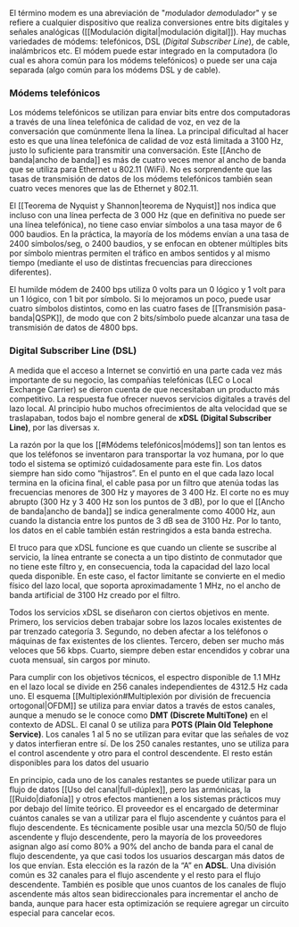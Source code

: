 El término modem es una abreviación de "*mo*dulador *dem*odulador" y se refiere a cualquier dispositivo que realiza conversiones entre bits digitales y señales analógicas ([[Modulación digital|modulación digital]]). Hay muchas variedades de módems: telefónicos, DSL (*Digital Subscriber Line*), de cable, inalámbricos etc. El módem puede estar integrado en la computadora (lo cual es ahora común para los módems telefónicos) o puede ser una caja separada (algo común para los módems DSL y de cable).

### Módems telefónicos
Los módems telefónicos se utilizan para enviar bits entre dos computadoras a través de una línea telefónica de calidad de voz, en vez de la conversación que comúnmente llena la línea. La principal dificultad al hacer esto es que una línea telefónica de calidad de voz está limitada a 3100 Hz, justo lo suficiente para transmitir una conversación. Este [[Ancho de banda|ancho de banda]] es más de cuatro veces menor al ancho de banda que se utiliza para Ethernet u 802.11 (WiFi). No es sorprendente que las tasas de transmisión de datos de los módems telefónicos también sean cuatro veces menores que las de Ethernet y 802.11.

El [[Teorema de Nyquist y Shannon|teorema de Nyquist]] nos indica que incluso con una línea perfecta de 3 000 Hz (que en definitiva no puede ser una línea telefónica), no tiene caso enviar símbolos a una tasa mayor de 6 000 baudios. En la práctica, la mayoría de los módems envían a una tasa de 2400 símbolos/seg, o 2400 baudios, y se enfocan en obtener múltiples bits por símbolo mientras permiten el tráfico en ambos sentidos y al mismo tiempo (mediante el uso de distintas frecuencias para direcciones diferentes).

El humilde módem de 2400 bps utiliza 0 volts para un 0 lógico y 1 volt para un 1 lógico, con 1 bit por símbolo. Si lo mejoramos un poco, puede usar cuatro símbolos distintos, como en las cuatro fases de [[Transmisión pasa-banda|QSPK]], de modo que con 2 bits/símbolo puede alcanzar una tasa de transmisión de datos de 4800 bps.

### Digital Subscriber Line (DSL)
A medida que el acceso a Internet se convirtió en una parte cada vez más importante de su negocio, las compañías telefónicas (LEC o Local Exchange Carrier) se dieron cuenta de que necesitaban un producto más competitivo. La respuesta fue ofrecer nuevos servicios digitales a través del lazo local. Al principio hubo muchos ofrecimientos de alta velocidad que se traslapaban, todos bajo el nombre general de **xDSL (Digital Subscriber Line)**, por las diversas x.

La razón por la que los [[#Módems telefónicos|módems]] son tan lentos es que los teléfonos se inventaron para transportar la voz humana, por lo que todo el sistema se optimizó cuidadosamente para este fin. Los datos siempre han sido como “hijastros”. En el punto en el que cada lazo local termina en la oficina final, el cable pasa por un filtro que atenúa todas las frecuencias menores de 300 Hz y mayores de 3 400 Hz. El corte no es muy abrupto (300 Hz y 3 400 Hz son los puntos de 3 dB), por lo que el [[Ancho de banda|ancho de banda]] se indica generalmente como 4000 Hz, aun cuando la distancia entre los puntos de 3 dB sea de 3100 Hz. Por lo tanto, los datos en el cable también están restringidos a esta banda estrecha.

El truco para que xDSL funcione es que cuando un cliente se suscribe al servicio, la línea entrante se conecta a un tipo distinto de conmutador que no tiene este filtro y, en consecuencia, toda la capacidad del lazo local queda disponible. En este caso, el factor limitante se convierte en el medio físico del lazo local, que soporta aproximadamente 1 MHz, no el ancho de banda artificial de 3100 Hz creado por el filtro.

Todos los servicios xDSL se diseñaron con ciertos objetivos en mente. Primero, los servicios deben trabajar sobre los lazos locales existentes de par trenzado categoría 3. Segundo, no deben afectar a los teléfonos o máquinas de fax existentes de los clientes. Tercero, deben ser mucho más veloces que 56 kbps. Cuarto, siempre deben estar encendidos y cobrar una cuota mensual, sin cargos por minuto.

Para cumplir con los objetivos técnicos, el espectro disponible de 1.1 MHz en el lazo local se divide en 256 canales independientes de 4312.5 Hz cada uno. El esquema [[Multiplexión#Multiplexión por división de frecuencia ortogonal|OFDM]] se utiliza para enviar datos a través de estos canales, aunque a menudo se le conoce como **DMT (Discrete MultiTone)** en el contexto de ADSL. El canal 0 se utiliza para **POTS (Plain Old Telephone Service)**. Los canales 1 al 5 no se utilizan para evitar que las señales de voz y datos interfieran entre sí. De los 250 canales restantes, uno se utiliza para el control ascendente y otro para el control descendente. El resto están disponibles para los datos del usuario

En principio, cada uno de los canales restantes se puede utilizar para un flujo de datos [[Uso del canal|full-dúplex]], pero las armónicas, la [[Ruido|diafonía]] y otros efectos mantienen a los sistemas prácticos muy por debajo del límite teórico. El proveedor es el encargado de determinar cuántos canales se van a utilizar para el flujo ascendente y cuántos para el flujo descendente. Es técnicamente posible usar una mezcla 50/50 de flujo ascendente y flujo descendente, pero la mayoría de los proveedores asignan algo así como 80% a 90% del ancho de banda para el canal de flujo descendente, ya que casi todos los usuarios descargan más datos de los que envían. Esta elección es la razón de la “A” en **ADSL**. Una división común es 32 canales para el flujo ascendente y el resto para el flujo descendente. También es posible que unos cuantos de los canales de flujo ascendente más altos sean bidireccionales para incrementar el ancho de banda, aunque para hacer esta optimización se requiere agregar un circuito especial para cancelar ecos.
